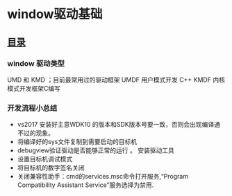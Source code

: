 # window驱动基础 
## [目录](README)

### window 驱动类型 

UMD 和 KMD ；目前最常用过的驱动框架
UMDF 用户模式开发 C++ 
KMDF 内核模式开发框架C编写 


### 开发流程小总结  

- vs2017 安装好主意WDK10 的版本和SDK版本号要一致，否则会出现编译通不过的现象。 
- 将编译好的sys文件复制到需要启动的目标机 
- debugview验证驱动是否能够正常的运行 。 安装驱动工具  
- 设置目标机调试模式 
- 将目标机的数字签名关闭
- 关闭兼容性助手：cmd的services.msc命令打开服务,“Program Compatibility Assistant Service”服务选择为禁用.